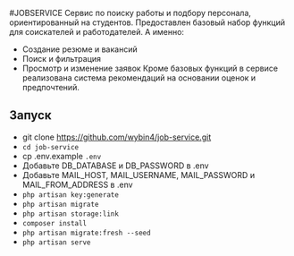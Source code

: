 #JOBSERVICE
Сервис по поиску работы и подбору персонала, ориентированный на студентов. Предоставлен базовый набор функций для соискателей и работодателей.
А именно:
- Создание резюме и вакансий
- Поиск и фильтрация
- Просмотр и изменение заявок
Кроме базовых функций в сервисе реализована система рекомендаций на основании оценок и предпочтений. 
## Запуск
- git clone https://github.com/wybin4/job-service.git
- `cd job-service`
- cp .env.example `.env`
- Добавьте DB_DATABASE и DB_PASSWORD в .env
- Добавьте MAIL_HOST, MAIL_USERNAME, MAIL_PASSWORD и MAIL_FROM_ADDRESS в .env
- `php artisan key:generate`
- `php artisan migrate`
- `php artisan storage:link`
- `composer install`
- `php artisan migrate:fresh --seed`
- `php artisan serve`


